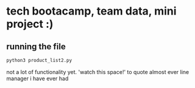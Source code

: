 # tech bootacamp, team data, mini project :)

## running the file

```bash
python3 product_list2.py
```

not a lot of functionality yet. 'watch this space!' to quote almost ever line manager i have ever had